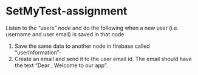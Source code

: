 # SetMyTest-assignment

Listen to the “users” node and do the following when a new user (i.e. username
and user email) is saved in that node
1. Save the same data to another node in firebase called “userInformation”-
2. Create an email and send it to the user email id. The email should have the
text “Dear <username>, Welcome to our app”.
